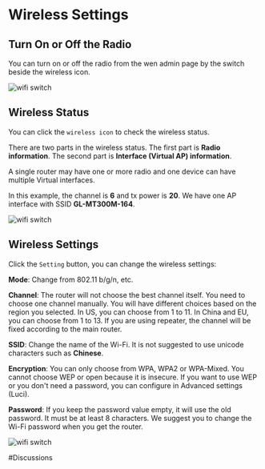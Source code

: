 # Wireless Settings

## Turn On or Off the Radio

You can turn on or off the radio from the wen admin page by the switch beside the wireless icon.

![wifi switch](https://static.gl-inet.com/docs/en/2.x/setup/src/wifi/wifi_switch.jpg)



## Wireless Status

You can click the `wireless icon` to check the wireless status.

There are two parts in the wireless status. The first part is **Radio information**. The second part is **Interface (Virtual AP) information**.

A single router may have one or more radio and one device can have multiple Virtual interfaces.

In this example, the channel is **6** and tx power is **20**. We have one AP interface with SSID **GL-MT300M-164**.

![wifi switch](https://static.gl-inet.com/docs/en/2.x/setup/src/wifi/status.jpg)



## Wireless Settings

Click the `Setting` button, you can change the wireless settings:

**Mode**: Change from 802.11 b/g/n, etc.

**Channel**: The router will not choose the best channel itself. You need to choose one channel manually. You will have different choices based on the region you selected. In US, you can choose from 1 to 11. In China and EU, you can choose from 1 to 13. If you are using repeater, the channel will be fixed according to the main router.

**SSID**: Change the name of the Wi-Fi. It is not suggested to use unicode characters such as **Chinese**.

**Encryption**: You can only choose from WPA, WPA2 or WPA-Mixed. You cannot choose WEP or open because it is insecure. If you want to use WEP or you don't need a password, you can configure in Advanced settings (Luci).

**Password**: If you keep the password value empty, it will use the old password. It must be at least 8 characters. We suggest you to change the Wi-Fi password when you get the router.

![wifi switch](https://static.gl-inet.com/docs/en/2.x/setup/src/wifi/setting.jpg)



#Discussions